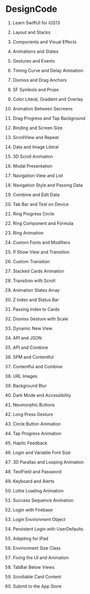 # DesignCode

1. Learn SwiftUI for iOS13
2. Layout and Stacks
3. Components and Visual Effects
4. Animations and States
5. Gestures and Events
6. Timing Curve and Delay Animation
7. Dismiss and Drag Anchors
8. SF Symbols and Props
9. Color Literal, Gradient and Overlay
10. Animation Between Secreens
11. Drag Progress and Tap Background
12. Binding and Screen Size
13. ScrollView and Repeat
14. Data and Image Literal
15. 3D Scroll Animation
16. Modal Presentation
17. Navigation View and List
18. Navigation Style and Passing Data
19. Combine and Edit Data
20. Tab Bar and Test on Device


21. Ring Progress Circle
22. Ring Component and Formula
23. Ring Animation
24. Custom Fonts and Modifiers
25. If Show View and Transition
26. Custom Transition
27. Stacked Cards Animation
28. Transition with Scroll
29. Animation States Array
30. Z Index and Status Bar
31. Passing Index to Cards
32. Dismiss Gesture with Scale
33. Dynamic New View
34. API and JSON
35. API and Combine
36. SPM and Contentful
37. Contentful and Combine
38. URL Images
39. Background Blur
40. Dark Mode and Accessibility


41. Neumorphic Buttons
42. Long Press Gesture
43. Circle Button Animation
44. Tap Progress Animation
45. Haptic Feedback
46. Login and Variable Font Size
47. 3D Parallax and Looping Animation
48. TextField and Password
49. Keyboard and Alerts
50. Lottie Loading Animation
51. Success Sequence Animation
52. Login with Firebase
53. Login Environment Object
54. Persistent Login with UserDefaults
55. Adapting for iPad
56. Environment Size Class
57. Fixing the UI and Animation
58. TabBar Below Views
59. Scrollable Card Content
60. Submit to the App Store
